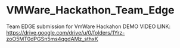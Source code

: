 # VMWare_Hackathon_Team_Edge
Team EDGE submission for VmWare Hackahon
DEMO VIDEO LINK: https://drive.google.com/drive/u/0/folders/1Yrz-zoO5MT0dPGSn5ms4qgdAMz_sthxK
